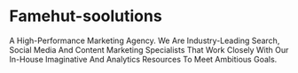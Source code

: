 # Famehut-soolutions
A High-Performance Marketing Agency. We Are Industry-Leading Search, Social Media And Content Marketing Specialists That Work Closely With Our In-House Imaginative And Analytics Resources To Meet Ambitious Goals.
